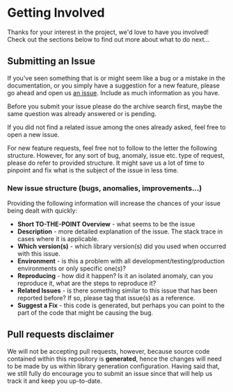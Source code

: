 # Getting Involved

Thanks for your interest in the project, we'd love to have you involved! Check out the sections below to find out more about what to do next...

## Submitting an Issue

If you've seen something that is or might seem like a bug or a mistake in the documentation, or you simply have a suggestion for a new feature, please go ahead and open us [an issue][issue-link].
Include as much information as you have.

Before you submit your issue please do the archive search first, maybe the same question was already answered or is pending.

If you did not find a related issue among the ones already asked, feel free to open a new issue.

For new feature requests, feel free not to follow to the letter the following structure. However, for any sort of bug, anomaly, issue etc. type of request, please do refer to provided structure. It might save us a lot of time to pinpoint and fix what is the subject of the issue in less time.

### New issue structure (bugs, anomalies, improvements...)
Providing the following information will increase the chances of your issue being dealt with quickly:

* **Short TO-THE-POINT Overview** - what seems to be the issue
* **Description** - more detailed explanation of the issue. The stack trace in cases where it is applicable.
* **Which version(s)** - which library version(s) did you used when occurred with this issue.
* **Environment** - is this a problem with all development/testing/production environments or only specific one(s)?
* **Reproducing** - how did it happen? Is it an isolated anomaly, can you reproduce it, what are the steps to reproduce it?
* **Related Issues** - is there something similar to this issue that has been reported before? If so, please tag that issue(s) as a reference.
* **Suggest a Fix** - this code is generated, but perhaps you can point to the part of the code that might be causing the bug.

## Pull requests disclaimer
We will not be accepting pull requests, however, because source code contained within this repository is **generated**,
hence the changes will need to be made by us within library generation configuration. Having said that, we still fully
do encourage you to submit an issue since that will help us track it and keep you up-to-date.

[issue-link]: https://github.com/infobip/infobip-api-php-client/issues/new
